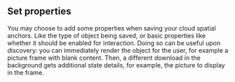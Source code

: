 ## Set properties

You may choose to add some properties when saving your cloud spatial anchors. Like the type of object being saved, or basic properties like whether it should be enabled for interaction. Doing so can be useful upon discovery: you can immediately render the object for the user, for example a picture frame with blank content. Then, a different download in the background gets additional state details, for example, the picture to display in the frame.
